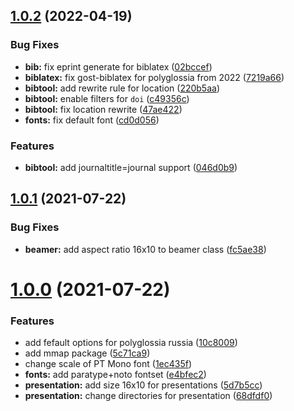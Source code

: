 ## [1.0.2](https://github.com/yamadharma/kermit-makefiles/compare/v1.0.1...v1.0.2) (2022-04-19)


### Bug Fixes

* **bib:** fix eprint generate for biblatex ([02bccef](https://github.com/yamadharma/kermit-makefiles/commit/02bccef0d302218bc723afe005a86e6537d62437))
* **biblatex:** fix gost-biblatex for polyglossia from 2022 ([7219a66](https://github.com/yamadharma/kermit-makefiles/commit/7219a66e5f725f20e8f65e9f134eecf958d5c547))
* **bibtool:** add rewrite rule for location ([220b5aa](https://github.com/yamadharma/kermit-makefiles/commit/220b5aa87f57d7f217327dc49164f719cb28ca12))
* **bibtool:** enable filters for `doi` ([c49356c](https://github.com/yamadharma/kermit-makefiles/commit/c49356cb0b4e55c5ca1829a994f41213ee145d49))
* **bibtool:** fix location rewrite ([47ae422](https://github.com/yamadharma/kermit-makefiles/commit/47ae422e8689572383c59ff1253c9afc2749f1d8))
* **fonts:** fix default font ([cd0d056](https://github.com/yamadharma/kermit-makefiles/commit/cd0d056b119d0bdf0b93f943113fb846514ba6ae))


### Features

* **bibtool:** add journaltitle=journal support ([046d0b9](https://github.com/yamadharma/kermit-makefiles/commit/046d0b964d996cd761014ca65ff843cf9f5313ab))



## [1.0.1](https://github.com/yamadharma/kermit-makefiles/compare/v1.0.0...v1.0.1) (2021-07-22)


### Bug Fixes

* **beamer:** add aspect ratio 16x10 to beamer class ([fc5ae38](https://github.com/yamadharma/kermit-makefiles/commit/fc5ae386d31d26d3f74c43f409643f4f1280ac41))



# [1.0.0](https://github.com/yamadharma/kermit-makefiles/compare/v0.4.26...v1.0.0) (2021-07-22)


### Features

* add fefault options for polyglossia russia ([10c8009](https://github.com/yamadharma/kermit-makefiles/commit/10c8009362f3e2c26e8cdbf2695c49d39204c39e))
* add mmap package ([5c71ca9](https://github.com/yamadharma/kermit-makefiles/commit/5c71ca92f2872c7dc2939ab191ff8eb4ace3f9de))
* change scale of PT Mono font ([1ec435f](https://github.com/yamadharma/kermit-makefiles/commit/1ec435f61f196cbb73c65705d214a7550baaf3eb))
* **fonts:** add paratype+noto fontset ([e4bfec2](https://github.com/yamadharma/kermit-makefiles/commit/e4bfec2f2bda8480e8bb90205065756c866ca086))
* **presentation:** add size 16x10 for presentations ([5d7b5cc](https://github.com/yamadharma/kermit-makefiles/commit/5d7b5ccbfb2cc4e8afff05797381c3af5121579f))
* **presentation:** change directories for presentation ([68dfdf0](https://github.com/yamadharma/kermit-makefiles/commit/68dfdf007651f8a9b8b894faf8b2b3fe11305898))




